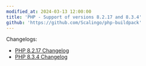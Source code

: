 ```yaml
---
modified_at: 2024-03-13 12:00:00
title: 'PHP - Support of versions 8.2.17 and 8.3.4'
github: 'https://github.com/Scalingo/php-buildpack'
---
```


Changelogs:

* [PHP 8.2.17 Changelog](https://www.php.net/ChangeLog-8.php#8.2.17)
* [PHP 8.3.4 Changelog](https://www.php.net/ChangeLog-8.php#8.3.4)

